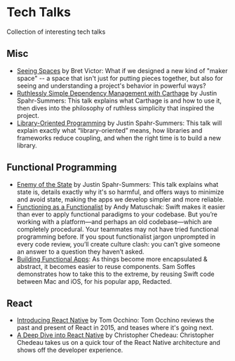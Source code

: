 # Tech Talks

Collection of interesting tech talks

## Misc
- [Seeing Spaces](https://vimeo.com/97903574) by Bret Victor: What if we designed a new kind of "maker space" -- a space that isn't just for putting pieces together, but also for seeing and understanding a project's behavior in powerful ways?
- [Ruthlessly Simple Dependency Management with Carthage](http://realm.io/news/swift-dependency-management-with-carthage/) by Justin Spahr-Summers: This talk explains what Carthage is and how to use it, then dives into the philosophy of ruthless simplicity that inspired the project. 
- [Library-Oriented Programming](https://www.youtube.com/watch?v=lqNUTW0F4bw) by Justin Spahr-Summers: This talk will explain exactly what “library-oriented” means, how libraries and frameworks reduce coupling, and when the right time is to build a new library. 

## Functional Programming
- [Enemy of the State](https://www.youtube.com/watch?v=7AqXBuJOJkY) by Justin Spahr-Summers: This talk explains what state is, details exactly why it's so harmful, and offers ways to minimize and avoid state, making the apps we develop simpler and more reliable.
- [Functioning as a Functionalist](https://www.youtube.com/watch?v=rJosPrqBqrA) by Andy Matuschak: Swift makes it easier than ever to apply functional paradigms to your codebase. But you’re working with a platform—and perhaps an old codebase—which are completely procedural. Your teammates may not have tried functional programming before. If you spout functionalist jargon unprompted in every code review, you’ll create culture clash: you can’t give someone an answer to a question they haven’t asked.
- [Building Functional Apps](https://realm.io/news/sam-soffes-building-functional-apps/): As things become more encapsulated & abstract, it becomes easier to reuse components. Sam Soffes demonstrates how to take this to the extreme, by reusing Swift code between Mac and iOS, for his popular app, Redacted.

## React
- [Introducing React Native](https://www.youtube.com/watch?v=KVZ-P-ZI6W4) by Tom Occhino: Tom Occhino reviews the past and present of React in 2015, and teases where it's going next. 
- [A Deep Dive into React Native](https://www.youtube.com/watch?v=7rDsRXj9-cU)
by Christopher Chedeau: Christopher Chedeau takes us on a quick tour of the React Native architecture and shows off the developer experience.
